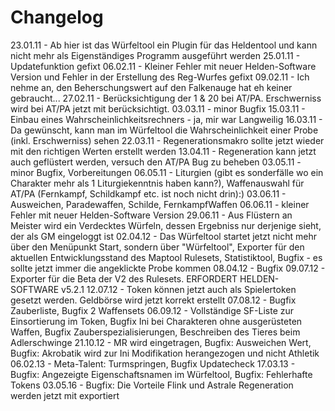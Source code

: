 <h1>Changelog</h1>
23.01.11 - Ab hier ist das Würfeltool ein Plugin für das Heldentool und kann nicht mehr als Eigenständiges Programm ausgeführt werden 
25.01.11 - Updatefunktion gefixt
06.02.11 - Kleiner Fehler mit neuer Helden-Software Version und Fehler in der Erstellung des Reg-Wurfes gefixt
09.02.11 - Ich nehme an, den Beherschungswert auf den Falkenauge hat eh keiner gebraucht... 
27.02.11 - Berücksichtigung der 1 & 20 bei AT/PA. Erschwerniss wird bei AT/PA jetzt mit berücksichtigt.
03.03.11 - minor Bugfix 
15.03.11 - Einbau eines Wahrscheinlichkeitsrechners - ja, mir war Langweilig 
16.03.11 - Da gewünscht, kann man im Würfeltool die Wahrscheinlichkeit einer Probe (inkl. Erschwerniss) sehen 
22.03.11 - Regenerationsmakro sollte jetzt wieder mit den richtigen Werten erstellt werden 
13.04.11 - Regeneration kann jetzt auch geflüstert werden, versuch den AT/PA Bug zu beheben 
03.05.11 - minor Bugfix, Vorbereitungen
06.05.11 - Liturgien (gibt es sonderfälle wo ein Charakter mehr als 1 Liturgiekenntnis haben kann?), Waffenauswahl für AT/PA (Fernkampf, Schildkampf etc. ist noch nicht drin):) 
03.06.11 - Ausweichen, Paradewaffen, Schilde, FernkampfWaffen 
06.06.11 - kleiner Fehler mit neuer Helden-Software Version 
29.06.11 - Aus Flüstern an Meister wird ein Verdecktes Würfeln, dessen Ergebniss nur derjenige sieht, der als GM eingeloggt ist 
02.04.12 - Das Würfeltool startet jetzt nicht mehr über den Menüpunkt Start, sondern über "Würfeltool", Exporter für den aktuellen Entwicklungsstand des Maptool Rulesets, Statistiktool, Bugfix - es sollte jetzt immer die angeklickte Probe kommen
08.04.12 - Bugfix 
09.07.12 - Exporter für die Beta der V2 des Rulesets. ERFORDERT HELDEN-SOFTWARE v5.2.1
12.07.12 - Token können jetzt auch als Spielertoken gesetzt werden. Geldbörse wird jetzt korrekt erstellt
07.08.12 - Bugfix Zauberliste, Bugfix 2 Waffensets
06.09.12 - Vollständige SF-Liste zur Einsortierung im Token, Bugfix Ini bei Charakteren ohne ausgerüsteten Waffen, Bugfix Zauberspezialisierungen, Beschreiben des Tieres beim Adlerschwinge
21.10.12 - MR wird eingetragen, Bugfix: Ausweichen Wert, Bugfix: Akrobatik wird zur Ini Modifikation herangezogen und nicht Athletik
06.02.13 - Meta-Talent: Turmspringen, Bugfix Updatecheck
17.03.13 - Bugfix: Angezeigte Eigenschaftsnamen im Würfeltool, Bugfix: Fehlerhafte Tokens
03.05.16 - Bugfix: Die Vorteile Flink und Astrale Regeneration werden jetzt mit exportiert
